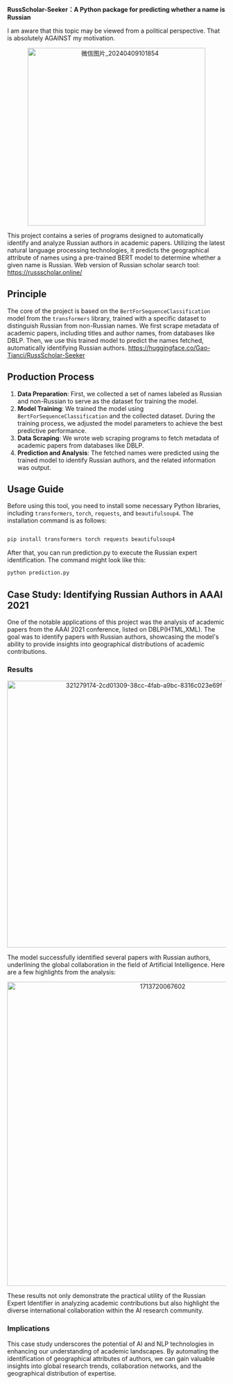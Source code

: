 **RussScholar-Seeker：A Python package for predicting whether a name is Russian**

I am aware that this topic may be viewed from a political perspective. That is absolutely AGAINST my motivation.

<p align="center"><img width="410" alt="微信图片_20240409101854" src="https://github.com/TianciGao/RussScholar-Seeker/assets/153629778/ba73d175-091d-4439-925c-82cd9a97f7b9">

This project contains a series of programs designed to automatically identify and analyze Russian authors in academic papers. Utilizing the latest natural language processing technologies, it predicts the geographical attribute of names using a pre-trained BERT model to determine whether a given name is Russian.
Web version of Russian scholar search tool: https://russscholar.online/

## Principle

The core of the project is based on the `BertForSequenceClassification` model from the `transformers` library, trained with a specific dataset to distinguish Russian from non-Russian names. We first scrape metadata of academic papers, including titles and author names, from databases like DBLP. Then, we use this trained model to predict the names fetched, automatically identifying Russian authors.
https://huggingface.co/Gao-Tianci/RussScholar-Seeker

## Production Process

1. **Data Preparation**: First, we collected a set of names labeled as Russian and non-Russian to serve as the dataset for training the model.
2. **Model Training**: We trained the model using `BertForSequenceClassification` and the collected dataset. During the training process, we adjusted the model parameters to achieve the best predictive performance.
3. **Data Scraping**: We wrote web scraping programs to fetch metadata of academic papers from databases like DBLP.
4. **Prediction and Analysis**: The fetched names were predicted using the trained model to identify Russian authors, and the related information was output.

## Usage Guide

Before using this tool, you need to install some necessary Python libraries, including `transformers`, `torch`, `requests`, and `beautifulsoup4`. The installation command is as follows:

```bash

pip install transformers torch requests beautifulsoup4
```
After that, you can run prediction.py to execute the Russian expert identification. The command might look like this:

```bash
python prediction.py
```
## Case Study: Identifying Russian Authors in AAAI 2021

One of the notable applications of this project was the analysis of academic papers from the AAAI 2021 conference, listed on DBLP(HTML,XML). The goal was to identify papers with Russian authors, showcasing the model's ability to provide insights into geographical distributions of academic contributions.

### Results
<p align="center"><img width="615" alt="321279174-2cd01309-38cc-4fab-a9bc-8316c023e69f" src="https://github.com/TianciGao/RussScholar-Seeker/assets/153629778/76fb97db-7589-4fae-9024-94caf3d1dcea">

The model successfully identified several papers with Russian authors, underlining the global collaboration in the field of Artificial Intelligence. Here are a few highlights from the analysis:

<p align="center"><img width="701" alt="1713720067602" src="https://github.com/TianciGao/RussScholar-Seeker/assets/153629778/2f5d5cf7-2b45-4b96-b0cf-edb44da7e123">


These results not only demonstrate the practical utility of the Russian Expert Identifier in analyzing academic contributions but also highlight the diverse international collaboration within the AI research community.

### Implications

This case study underscores the potential of AI and NLP technologies in enhancing our understanding of academic landscapes. By automating the identification of geographical attributes of authors, we can gain valuable insights into global research trends, collaboration networks, and the geographical distribution of expertise.

